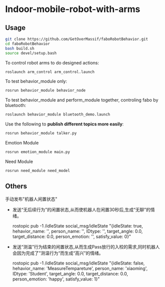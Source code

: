 # Indoor-mobile-robot-with-arms

## Usage
```bash
git clone https://github.com/GetOverMassif/faboRobotBehavior.git
cd faboRobotBehavior
bash build.sh
source devel/setup.bash
```


To control robot arms to do designed actions:
```bash
roslaunch arm_control arm_control.launch
```

To test behavior_module only:
```bash
rosrun behavior_module behavior_node
```


To test behavior_module and perform_module together, controling fabo by bluetooth:
```bash
roslaunch behavior_module bluetooth_demo.launch
```

Use the following to **publish different topics more easily**:
```bash
rosrun behavior_module talker.py
```

Emotion Module
```bash
rosrun emotion_module main.py
```

Need Module
```bash
rosrun need_module need_model
```

## Others
手动发布"机器人闲置状态"
+ 发送“无后续行为”的闲置状态,从而使机器人在闲置30秒后,生成“无聊”的情绪。
    
    rostopic pub -1 /idleState social_msg/idleState "{idleState: true, hehavior_name: '', person_name: '', IDtype: '', target_angle: 0.0,   target_distance: 0.0, person_emotion: '', satisfy_value: 0}" 

+ 发送“测温”行为结束的闲置状态,从而生成Pass放行的入校的需求,同时机器人会因为完成了”测温行为“而生成“高兴”的情绪。
    
    rostopic pub -1 /idleState social_msg/idleState "{idleState: false, hehavior_name: 'MeasureTempareture', person_name: 'xiaoming', IDtype: 'Student', target_angle: 0.0, target_distance: 0.0, person_emotion: 'happy', satisfy_value: 1}"